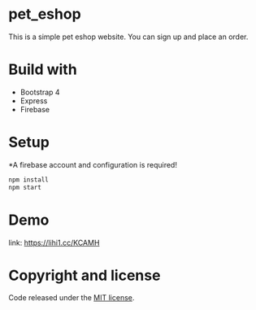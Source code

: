 # pet_eshop
This is a simple pet eshop website. You can sign up and place an order.

# Build with
* Bootstrap 4
* Express
* Firebase

# Setup
*A firebase account and configuration is required!
```bash
npm install 
npm start
```

# Demo
link: https://lihi1.cc/KCAMH

# Copyright and license
Code released under the [MIT license](https://github.com/a7711555/pet_eshop/blob/master/LICENSE).
